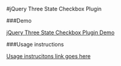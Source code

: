 #jQuery Three State Checkbox Plugin

###Demo

[jQuery Three State Checkbox Plugin Demo](http://jquery-three-state-checkbox.ssdtutorials.com/)

###Usage instructions

[Usage instrucitons link goes here]()